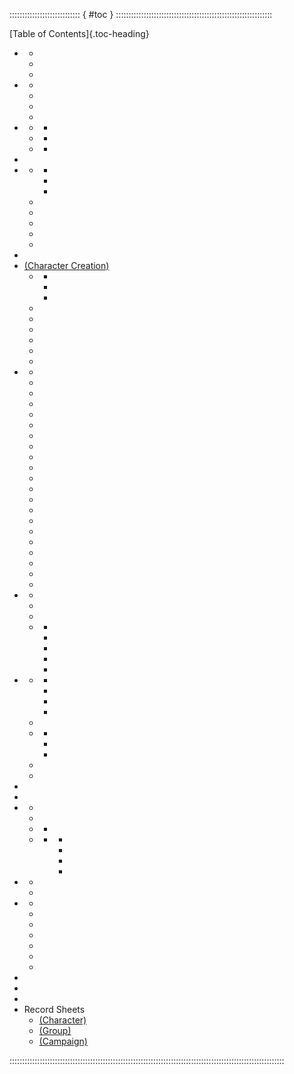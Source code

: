 :::::::::::::::::::::::::::: { #toc } ::::::::::::::::::::::::::::::::::::::::::::::::::::::::::::::

[Table of Contents]{.toc-heading}

- <a href="#toc-ethos"></a>
  - <a href="#toc-ethos-self-expression"></a>
  - <a href="#toc-ethos-teamwork"></a>
  - <a href="#toc-ethos-difficult-choices"></a>
- <a href="#toc-preface"></a>
  - <a href="#toc-preface-ages"></a>
  - <a href="#toc-preface-the-bronze-age"></a>
  - <a href="#toc-preface-four-color"></a>
  - <a href="#toc-preface-super-friends"></a>
- <a href="#toc-safety"></a>
  - <a href="#toc-safety-before"></a>
    - <a href="#toc-comics-code"></a>
  - <a href="#toc-safety-during"></a>
    - <a href="#toc-script-change"></a>
  - <a href="#toc-safety-after"></a>
    - <a href="#toc-stars-wishes"></a>
- <a href="#toc-overview"></a>
- <a href="#toc-issues"></a>
  - <a href="#toc-struct-issue"></a>
    - <a href="#toc-struct-issue-0"></a>
    - <a href="#toc-struct-issue-1"></a>
    - <a href="#toc-struct-issue-annual"></a>
  - <a href="#toc-struct-storyline"></a>
  - <a href="#toc-struct-volumes"></a>
  - <a href="#toc-struct-series"></a>
  - <a href="#toc-struct-one-shots"></a>
  - <a href="#toc-struct-crossovers"></a>
- <a href="#toc-dice"></a>
- <a href="#toc-chargen"> (Character Creation)</a>
  - <a href="#toc-approaches"></a>
    - <a href="#toc-abilities"></a>
    - <a href="#toc-ability-types"></a>
    - <a href="#toc-generic"></a>
  - <a href="#toc-fighting-style"></a>
  - <a href="#toc-ideals"></a>
  - <a href="#toc-powers"></a>
  - <a href="#toc-chargen-identity"></a>
  - <a href="#toc-storyline"></a>
  - <a href="#toc-skills"></a>
- <a href="#toc-classes"></a>
  - <a href="#toc-class-dual-class"></a>
  - <a href="#toc-class-multi-class"></a>
  - <a href="#toc-construct"   class="toc-class-construct"   ></a>
  - <a href="#toc-divine"      class="toc-class-divine"      ></a>
  - <a href="#toc-dynamo"      class="toc-class-dynamo"      ></a>
  - <a href="#toc-expatriate"  class="toc-class-expatriate"  ></a>
  - <a href="#toc-expert"      class="toc-class-expert"      ></a>
  - <a href="#toc-haunt"       class="toc-class-haunt"       ></a>
  - <a href="#toc-hellspawn"   class="toc-class-hellspawn"   ></a>
  - <a href="#toc-inventor"    class="toc-class-inventor"    ></a>
  - <a href="#toc-kid"         class="toc-class-kid"         ></a>
  - <a href="#toc-knight"      class="toc-class-knight"      ></a>
  - <a href="#toc-mage"        class="toc-class-mage"        ></a>
  - <a href="#toc-monarch"     class="toc-class-monarch"     ></a>
  - <a href="#toc-monstrosity" class="toc-class-monstrosity" ></a>
  - <a href="#toc-paragon"     class="toc-class-paragon"     ></a>
  - <a href="#toc-psychic"     class="toc-class-psychic"     ></a>
  - <a href="#toc-shaper"      class="toc-class-shaper"      ></a>
  - <a href="#toc-speedster"   class="toc-class-speedster"   ></a>
  - <a href="#toc-twins"       class="toc-class-twins"       ></a>
  - <a href="#toc-wheelman"    class="toc-class-wheelman"    ></a>
- <a href="#toc-power-use"></a>
  - <a href="#toc-power-displays"></a>
  - <a href="#toc-power-stunts"></a>
  - <a href="#toc-power-combos"></a>
  - <a href="#toc-power-use-words"></a>
    - <a href="#toc-power-use-core"></a>
    - <a href="#toc-power-use-personal"></a>
    - <a href="#toc-power-use-nova"></a>
    - <a href="#toc-power-use-scene"></a>
    - <a href="#toc-power-words-index"></a>
- <a href="#toc-crisis"></a>
  - <a href="#toc-crisis-countdown"></a>
    - <a href="#toc-crisis-scene"></a>
    - <a href="#toc-crisis-present"></a>
    - <a href="#toc-crisis-goals"></a>
    - <a href="#toc-crisis-pool"></a>
  - <a href="#toc-crisis-start"></a>
  - <a href="#toc-crisis-hero"></a>
    - <a href="#toc-crisis-advance"></a>
    - <a href="#toc-crisis-contribute"></a>
    - <a href="#toc-crisis-hero-moves"></a>
  - <a href="#toc-crisis-crisis"></a>
  - <a href="#toc-crisis-post"></a>
- <a href="#toc-vignette-issues"></a>
- <a href="#toc-advancements"></a>
- <a href="#toc-setting"></a>
  - <a href="#toc-setting-era"></a>
  - <a href="#toc-setting-customize"></a>
  - <a href="#toc-setting-clotu"></a>
    - <a href="#toc-setting-jloa"></a>
  - <a href="#toc-setting-whatswhat"></a>
    - <a href="#toc-setting-appendix"></a>
      - <a href="#toc-setting-other-groups"></a>
      - <a href="#toc-setting-other-individuals"></a>
      - <a href="#toc-setting-other-locations"></a>
      - <a href="#toc-setting-timeline"></a>
- <a href="#toc-editor"></a>
  - <a href="#toc-editor-storyline"></a>
  - <a href="#toc-editor-crisis"></a>
- <a href="#toc-sample-crises"></a>
  - <a href="#toc-sample-aliens"></a>
  - <a href="#toc-sample-military"></a>
  - <a href="#toc-sample-natural-disasters"></a>
  - <a href="#toc-sample-ordinary-criminals"></a>
  - <a href="#toc-sample-personal"></a>
  - <a href="#toc-sample-science"></a>
  - <a href="#toc-sample-super-villains"></a>
- <a href="#toc-glossary"></a>
- <a href="#toc-credits"></a>
- <a href="#anchor-license"     ></a>
- Record Sheets
  - <a href="#anchor-herosheet"          > (Character)</a>
  - <a href="#anchor-team-sheet-anchor"  > (Group)    </a> 
  - <a href="#anchor-series-sheet-anchor"> (Campaign) </a>

:::::::::::::::::::::::::::::::::::::::::::::::::::::::::::::::::::::::::::::::::::::::::::::::::::::::::::::
